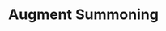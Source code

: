 ---
title: "Augment Summoning"

feat:
  types: ["General"]
  prerequisite: |
    Spell Focus (conjuration).
  benefit: |
    Each creature you conjure with any _summon_ spell gains a +4 enhancement bonus to Strength and Constitution for the duration of the spell that summoned it.
---